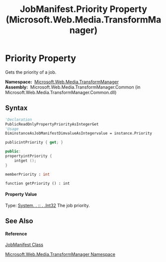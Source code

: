 ﻿---
title: JobManifest.Priority Property  (Microsoft.Web.Media.TransformManager)
TOCTitle: Priority Property
ms:assetid: P:Microsoft.Web.Media.TransformManager.JobManifest.Priority
ms:mtpsurl: https://msdn.microsoft.com/en-us/library/microsoft.web.media.transformmanager.jobmanifest.priority(v=VS.90)
ms:contentKeyID: 35520940
ms.date: 06/14/2012
mtps_version: v=VS.90
f1_keywords:
- Microsoft.Web.Media.TransformManager.JobManifest.Priority
- Microsoft.Web.Media.TransformManager.JobManifest.get_Priority
dev_langs:
- CSharp
- JScript
- VB
- FSharp
- c++
api_location:
- Microsoft.Web.Media.TransformManager.Common.dll
api_name:
- Microsoft.Web.Media.TransformManager.JobManifest.get_Priority
- Microsoft.Web.Media.TransformManager.JobManifest.Priority
api_type:
- Managed
topic_type:
- apiref
- kbSyntax
product_family_name: VS
ROBOTS: INDEX,FOLLOW
---

# Priority Property

Gets the priority of a job.

**Namespace:**  [Microsoft.Web.Media.TransformManager](microsoft-web-media-transformmanager-namespace.md)  
**Assembly:**  Microsoft.Web.Media.TransformManager.Common (in Microsoft.Web.Media.TransformManager.Common.dll)

## Syntax

``` vb
'Declaration
PublicReadOnlyPropertyPriorityAsIntegerGet
'Usage
DiminstanceAsJobManifestDimvalueAsIntegervalue = instance.Priority
```

``` csharp
publicintPriority { get; }
```

``` c++
public:
propertyintPriority {
    intget ();
}
```

``` fsharp
memberPriority : int
```

``` jscript
function getPriority () : int
```

#### Property Value

Type: [System. . :: . .Int32](https://msdn.microsoft.com/en-us/library/td2s409d\(v=vs.90\))  
The job priority.  

## See Also

#### Reference

[JobManifest Class](jobmanifest-class-microsoft-web-media-transformmanager.md)

[Microsoft.Web.Media.TransformManager Namespace](microsoft-web-media-transformmanager-namespace.md)

